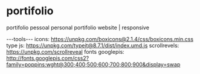 # portifolio
 portifolio pessoal
 personal portifolio website | responsive

 ---tools---
 icons: https://unpkg.com/boxicons@2.1.4/css/boxicons.min.css
 type js: https://unpkg.com/typeit@8.7.1/dist/index.umd.js
 scrollrevels: https://unpkg.com/scrollreveal
 fonts googlepis: http://fonts.googlepis.com/css2?family=poppins:wght@300;400;500;600;700;800;900&display=swap

